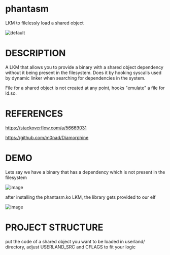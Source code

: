 # phantasm
LKM to filelessly load a shared object

![default](https://github.com/user-attachments/assets/b8d5098f-c23c-42fa-ae33-088140f46b30)

# DESCRIPTION

A LKM that allows you to provide a binary with a shared object dependency without it being present in the filesystem. Does it by hooking syscalls used by dynamic linker when searching for dependencies in the system.

File for a shared object is not created at any point, hooks "emulate" a file for ld.so.

# REFERENCES

https://stackoverflow.com/a/56669031

https://github.com/m0nad/Diamorphine

# DEMO

Lets say we have a binary that has a dependency which is not present in the filesystem

![image](https://github.com/user-attachments/assets/13515942-11a3-42f2-a0ac-14103ccb12ea)

after installing the phantasm.ko LKM, the library gets provided to our elf

![image](https://github.com/user-attachments/assets/0f5186b2-2b6d-4cb4-abc5-14cf12b1f69a)

# PROJECT STRUCTURE

put the code of a shared object you want to be loaded in userland/ directory, adjust USERLAND_SRC  and CFLAGS  to fit your logic


